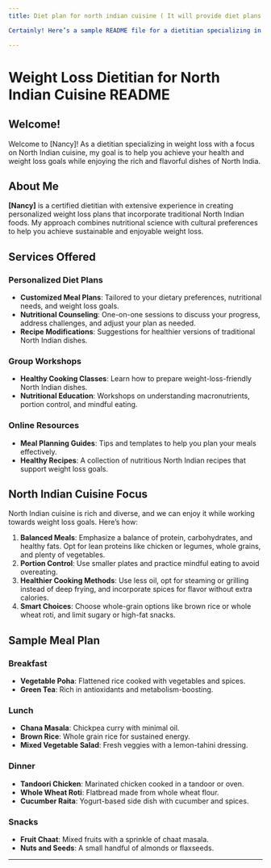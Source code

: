 ```yaml
---
title: Diet plan for north indian cuisine ( It will provide diet plans to loss weight for north indian cuisine )

Certainly! Here’s a sample README file for a dietitian specializing in weight loss with a focus on North Indian cuisine:

---
```


# Weight Loss Dietitian for North Indian Cuisine README

## Welcome!

Welcome to [Nancy]! As a dietitian specializing in weight loss with a focus on North Indian cuisine, my goal is to help you achieve your health and weight loss goals while enjoying the rich and flavorful dishes of North India.

## About Me

**[Nancy]** is a certified dietitian with extensive experience in creating personalized weight loss plans that incorporate traditional North Indian foods. My approach combines nutritional science with cultural preferences to help you achieve sustainable and enjoyable weight loss.

## Services Offered

### Personalized Diet Plans
- **Customized Meal Plans**: Tailored to your dietary preferences, nutritional needs, and weight loss goals.
- **Nutritional Counseling**: One-on-one sessions to discuss your progress, address challenges, and adjust your plan as needed.
- **Recipe Modifications**: Suggestions for healthier versions of traditional North Indian dishes.

### Group Workshops
- **Healthy Cooking Classes**: Learn how to prepare weight-loss-friendly North Indian dishes.
- **Nutritional Education**: Workshops on understanding macronutrients, portion control, and mindful eating.

### Online Resources
- **Meal Planning Guides**: Tips and templates to help you plan your meals effectively.
- **Healthy Recipes**: A collection of nutritious North Indian recipes that support weight loss goals.

## North Indian Cuisine Focus

North Indian cuisine is rich and diverse, and we can enjoy it while working towards weight loss goals. Here’s how:

1. **Balanced Meals**: Emphasize a balance of protein, carbohydrates, and healthy fats. Opt for lean proteins like chicken or legumes, whole grains, and plenty of vegetables.
2. **Portion Control**: Use smaller plates and practice mindful eating to avoid overeating.
3. **Healthier Cooking Methods**: Use less oil, opt for steaming or grilling instead of deep frying, and incorporate spices for flavor without extra calories.
4. **Smart Choices**: Choose whole-grain options like brown rice or whole wheat roti, and limit sugary or high-fat snacks.

## Sample Meal Plan

### Breakfast
- **Vegetable Poha**: Flattened rice cooked with vegetables and spices.
- **Green Tea**: Rich in antioxidants and metabolism-boosting.

### Lunch
- **Chana Masala**: Chickpea curry with minimal oil.
- **Brown Rice**: Whole grain rice for sustained energy.
- **Mixed Vegetable Salad**: Fresh veggies with a lemon-tahini dressing.

### Dinner
- **Tandoori Chicken**: Marinated chicken cooked in a tandoor or oven.
- **Whole Wheat Roti**: Flatbread made from whole wheat flour.
- **Cucumber Raita**: Yogurt-based side dish with cucumber and spices.

### Snacks
- **Fruit Chaat**: Mixed fruits with a sprinkle of chaat masala.
- **Nuts and Seeds**: A small handful of almonds or flaxseeds.


---


